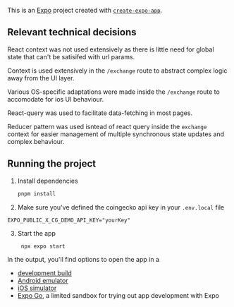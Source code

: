 This is an [Expo](https://expo.dev) project created with [`create-expo-app`](https://www.npmjs.com/package/create-expo-app).

## Relevant technical decisions

React context was not used extensively as there is little need for global state that can't be satisifed with url params.

Context is used extensively in the `/exchange` route to abstract complex logic away from the UI layer.

Various OS-specific adaptations were made inside the `/exchange` route to accomodate for ios UI behaviour.

React-query was used to facilitate data-fetching in most pages.

Reducer pattern was used isntead of react query inside the `exchange` context for easier management of multiple synchronous state updates and complex behaviour.

## Running the project

1. Install dependencies

   ```bash
   pnpm install
   ```

2. Make sure you've defined the coingecko api key in your `.env.local` file

  ```
  EXPO_PUBLIC_X_CG_DEMO_API_KEY="yourKey"
  ```

3. Start the app

   ```bash
    npx expo start
   ```

In the output, you'll find options to open the app in a

- [development build](https://docs.expo.dev/develop/development-builds/introduction/)
- [Android emulator](https://docs.expo.dev/workflow/android-studio-emulator/)
- [iOS simulator](https://docs.expo.dev/workflow/ios-simulator/)
- [Expo Go](https://expo.dev/go), a limited sandbox for trying out app development with Expo
